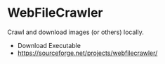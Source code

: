 WebFileCrawler
==============

Crawl and download images (or others) locally.


* Download Executable
* https://sourceforge.net/projects/webfilecrawler/
